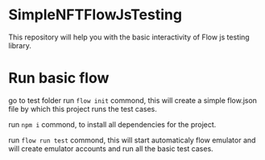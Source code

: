 # SimpleNFTFlowJsTesting

This repository will help you with the basic interactivity of Flow js testing library.

# Run basic flow

go to test folder run `flow init` commond, this will create a simple flow.json file by which this project runs the test cases.

run `npm i` commond, to install all dependencies for the project.

run `flow run test` commond, this will start automaticaly flow emulator and will create emulator accounts and run all the basic test cases.
